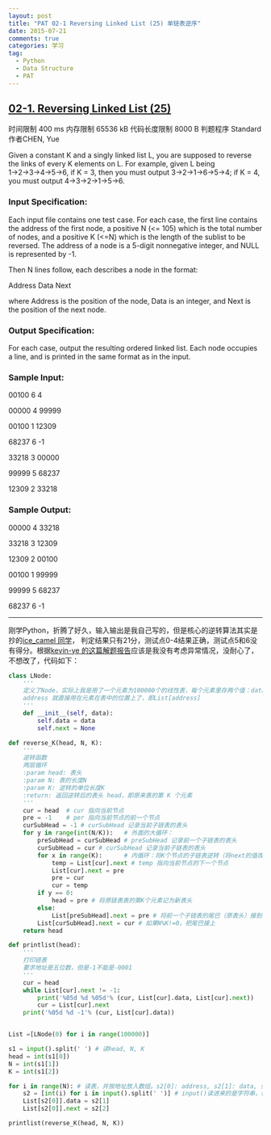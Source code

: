 ```yaml
---
layout: post
title: "PAT 02-1 Reversing Linked List (25) 单链表逆序"
date: 2015-07-21
comments: true
categories: 学习
tag:
  - Python
  - Data Structure
  - PAT
---
```

## [02-1. Reversing Linked List (25)][3]

时间限制  400 ms  内存限制   65536 kB   代码长度限制  8000 B  判题程序  Standard  作者CHEN, Yue

Given a constant K and a singly linked list L, you are supposed to reverse the links of every K elements on L. For example, given L being 1→2→3→4→5→6, if K = 3, then you must output 3→2→1→6→5→4; if K = 4, you must output 4→3→2→1→5→6.

### Input Specification:

Each input file contains one test case. For each case, the first line contains the address of the first node, a positive N (<= 105) which is the total number of nodes, and a positive K (<=N) which is the length of the sublist to be reversed. The address of a node is a 5-digit nonnegative integer, and NULL is represented by -1.

Then N lines follow, each describes a node in the format:

Address Data Next

where Address is the position of the node, Data is an integer, and Next is the position of the next node.

### Output Specification:

For each case, output the resulting ordered linked list. Each node occupies a line, and is printed in the same format as in the input.

### Sample Input:

00100 6 4

00000 4 99999

00100 1 12309

68237 6 -1

33218 3 00000

99999 5 68237

12309 2 33218

### Sample Output:

00000 4 33218

33218 3 12309

12309 2 00100

00100 1 99999

99999 5 68237

68237 6 -1

---

刚学Python，折腾了好久，输入输出是我自己写的，但是核心的逆转算法其实是抄的[ice_camel 同学][1]，
判定结果只有21分，测试点0-4结果正确，测试点5和6没有得分。根据[kevin-ye 的这篇解题报告][2]应该是我没有考虑异常情况，没耐心了，不想改了，代码如下：

~~~ python
class LNode:
	'''
	定义了Node，实际上我是用了一个元素为100000个的线性表，每个元素里存两个值：data, next
	address 就直接用在元素在表中的位置上了，即List[address]
	'''
	def __init__(self, data):
		self.data = data
		self.next = None

def reverse_K(head, N, K):
	'''
	逆转函数
	两层循环
	:param head: 表头
	:param N: 表的长度N
	:param K: 逆转的单位长度K
	:return: 返回逆转后的表头 head，即原来表的第 K 个元素
	'''
	cur = head	# cur 指向当前节点
	pre = -1	# per 指向当前节点的前一个节点
	curSubHead = -1	# curSubHead 记录当前子链表的表头
	for y in range(int(N/K)):	# 外面的大循环：
		preSubHead = curSubHead # preSubHead 记录前一个子链表的表头
		curSubHead = cur # curSubHead 记录当前子链表的表头
		for x in range(K):		# 内循环：将K个节点的子链表逆转（将next的值改为前一个节点的位置）
			temp = List[cur].next # temp 指向当前节点的下一个节点
			List[cur].next = pre
			pre = cur
			cur = temp
		if y == 0:
			head = pre # 将原链表表的第K个元素记为新表头
		else:
			List[preSubHead].next = pre # 将前一个子链表的尾巴（原表头）接到新逆转完成的子链表的表头（pre）
		List[curSubHead].next = cur # 如果N%K!=0，把尾巴接上
	return head

def printlist(head):
	'''
	打印链表
	要求地址是五位数，但是-1不能是-0001
	'''
	cur = head
	while List[cur].next != -1:
		print('%05d %d %05d'% (cur, List[cur].data, List[cur].next))
		cur = List[cur].next
	print('%05d %d -1'% (cur, List[cur].data))


List =[LNode(0) for i in range(100000)]

s1 = input().split(' ') # 读head, N, K
head = int(s1[0])
N = int(s1[1])
K = int(s1[2])

for i in range(N): # 读表，并按地址放入数组。s2[0]: address, s2[1]: data, s2[2]: next
	s2 = [int(i) for i in input().split(' ')] # input()读进来的是字符串，得用空格分开，然后转成整数
	List[s2[0]].data = s2[1]
	List[s2[0]].next = s2[2]

printlist(reverse_K(head, N, K))
~~~

[1]: http://blog.csdn.net/ice_camel/article/details/45156245
[2]: http://www.cnblogs.com/kevin-lwb/p/4283456.html
[3]: http://www.patest.cn/contests/mooc-ds/02-%E7%BA%BF%E6%80%A7%E7%BB%93%E6%9E%841